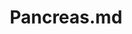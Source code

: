 ---
title: Pancreas.md
release_version: v1.2
model_type: asct-b
description: "[Anatomical Structures, Cell Types, plus Biomarkers (ASCT+B) tables](https://hubmapconsortium.github.io/ccf/pages/ccf-anatomical-structures.html) aim to capture the nested *part_of* structure of anatomical human body parts, the typology of cells, and biomarkers used to identify cell types. The tables are authored and reviewed by an international team of experts. 
"
creators: 
  - 0000-0001-6878-1235
  - 0000-0001-9028-338X
  - 0000-0002-8849-6746
project_leads: 
  - 0000-0002-3321-6137
reviewers: 
  - 0000-0003-1941-5786
  - 0000-0002-8817-6355
  - 0000-0001-8776-2769
  - 0000-0001-7655-4833
creation_date:  2022-05-06 
license: CC BY 4.0
publisher:  HuBMAP 
funder:  National Institutes of Health 
award_number:  OT2OD026671 
hubmap_id:  HBM557.XHHV.557 
datatable: asct-b_vh_pancreas.csv
doi: https://doi.org/10.48539/HBM557.XHHV.557
---